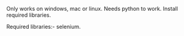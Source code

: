 Only works on windows, mac or linux. Needs python to work. Install required libraries.

Required libraries:-
selenium. 
